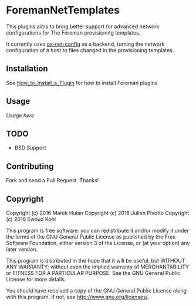 # ForemanNetTemplates

This plugins aims to bring better support for advanced network configurations
for The Foreman provisioning templates.

It currently uses [os-net-config](https://github.com/openstack/os-net-config) as
a backend, turning the network configuration of a host to files changed in the
provisioning templates.

## Installation

See [How_to_Install_a_Plugin](http://projects.theforeman.org/projects/foreman/wiki/How_to_Install_a_Plugin)
for how to install Foreman plugins

## Usage

*Usage here*

## TODO

* BSD Support

## Contributing

Fork and send a Pull Request. Thanks!

## Copyright

Copyright (c) 2016 Marek Hulan
Copyright (c) 2016 Julien Pivotto
Copyright (c) 2016 Ewoud Kohl

This program is free software: you can redistribute it and/or modify
it under the terms of the GNU General Public License as published by
the Free Software Foundation, either version 3 of the License, or
(at your option) any later version.

This program is distributed in the hope that it will be useful,
but WITHOUT ANY WARRANTY; without even the implied warranty of
MERCHANTABILITY or FITNESS FOR A PARTICULAR PURPOSE.  See the
GNU General Public License for more details.

You should have received a copy of the GNU General Public License
along with this program.  If not, see <http://www.gnu.org/licenses/>.

